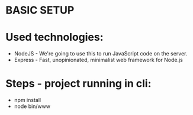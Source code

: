 # BASIC SETUP

# Used technologies: 
* NodeJS - We're going to use this to run JavaScript code on the server. 
* Express - Fast, unopinionated, minimalist web framework for Node.js

# Steps - project running in cli:
* npm install 
* node bin/www



